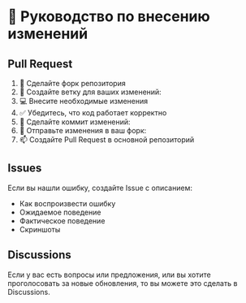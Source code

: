 # 🤝 Руководство по внесению изменений

## Pull Request

1. 🍴 Сделайте форк репозитория
2. 🌿 Создайте ветку для ваших изменений:
3. 💻 Внесите необходимые изменения
4. ✅ Убедитесь, что код работает корректно
5. 📝 Сделайте коммит изменений:
6. 🚀 Отправьте изменения в ваш форк:
7. 📫 Создайте Pull Request в основной репозиторий

## Issues

Если вы нашли ошибку, создайте Issue с описанием:
- Как воспроизвести ошибку
- Ожидаемое поведение
- Фактическое поведение
- Скриншоты

## Discussions

Если у вас есть вопросы или предложения, или вы хотите проголосовать за новые обновления, то вы можете это сделать в Discussions.
